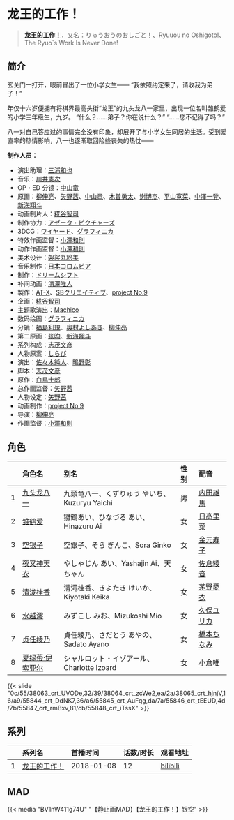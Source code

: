 # 龙王的工作！


> <u>**[龙王的工作！](https://bgm.tv/subject/219658)**</u>，又名：りゅうおうのおしごと！、Ryuuou no Oshigoto!、The Ryuo`s Work Is Never Done!

## 简介

玄关门一打开，眼前冒出了一位小学女生——
“我依照约定来了，请收我为弟子！”

年仅十六岁便拥有将棋界最高头衔“龙王”的九头龙八一家里，出现一位名叫雏鹤爱的小学三年级生，九岁。
“什么？……弟子？你在说什么？”
“……您不记得了吗？”

八一对自己答应过的事情完全没有印象，却展开了与小学女生同居的生活。受到爱直率的热情影响，八一也逐渐取回险些丧失的热忱——

**制作人员：**
- 演出助理：[三浦和也](https://bgm.tv/person/12689)
- 音乐：[川井憲次](https://bgm.tv/person/67)
- OP・ED 分镜：[中山竜](https://bgm.tv/person/12606)
- 原画：[柳伸亮](https://bgm.tv/person/12298)、[矢野茜](https://bgm.tv/person/22876)、[中山竜](https://bgm.tv/person/12606)、[木曽勇太](https://bgm.tv/person/15688)、[谢博杰](https://bgm.tv/person/37211)、[平山寛菜](https://bgm.tv/person/35699)、[中澤一登](https://bgm.tv/person/596)、[新海翔斗](https://bgm.tv/person/59538)
- 动画制片人：[糀谷智司](https://bgm.tv/person/41494)
- 制作协力：[アゼータ・ピクチャーズ](https://bgm.tv/person/34423)
- 3DCG：[ワイヤード](https://bgm.tv/person/50454)、[グラフィニカ](https://bgm.tv/person/12436)
- 特效作画监督：[小澤和則](https://bgm.tv/person/21362)
- 动作作画监督：[小澤和則](https://bgm.tv/person/21362)
- 美术设计：[袈裟丸絵美](https://bgm.tv/person/14825)
- 音乐制作：[日本コロムビア](https://bgm.tv/person/228)
- 制作：[ドリームシフト](https://bgm.tv/person/24130)
- 补间动画：[清澤唯人](https://bgm.tv/person/53035)
- 製作：[AT-X](https://bgm.tv/person/230)、[SBクリエイティブ](https://bgm.tv/person/6991)、[project No.9](https://bgm.tv/person/8088)
- 企画：[糀谷智司](https://bgm.tv/person/41494)
- 主题歌演出：[Machico](https://bgm.tv/person/15302)
- 数码绘图：[グラフィニカ](https://bgm.tv/person/12436)
- 分镜：[福島利規](https://bgm.tv/person/2512)、[奥村よしあき](https://bgm.tv/person/3058)、[柳伸亮](https://bgm.tv/person/12298)
- 第二原画：[张昀](https://bgm.tv/person/50860)、[新海翔斗](https://bgm.tv/person/59538)
- 系列构成：[志茂文彦](https://bgm.tv/person/63)
- 人物原案：[しらび](https://bgm.tv/person/11250)
- 演出：[佐々木純人](https://bgm.tv/person/16011)、[鴫野彰](https://bgm.tv/person/2624)
- 脚本：[志茂文彦](https://bgm.tv/person/63)
- 原作：[白鳥士郎](https://bgm.tv/person/8473)
- 总作画监督：[矢野茜](https://bgm.tv/person/22876)
- 人物设定：[矢野茜](https://bgm.tv/person/22876)
- 动画制作：[project No.9](https://bgm.tv/person/8088)
- 导演：[柳伸亮](https://bgm.tv/person/12298)
- 作画监督：[小澤和則](https://bgm.tv/person/21362)

## 角色

|     |   角色名   |   别名  | 性别 |  配音  |
|:--- |:------  |:----      |:---  |:--   |
| 1 | [九头龙八一](https://bgm.tv/character/38063) | 九頭竜八一、くずりゅう やいち、Kuzuryu Yaichi | 男 | [内田雄馬](https://bgm.tv/person/15390) |
| 2 | [雏鹤爱](https://bgm.tv/character/38064) | 雛鶴あい、ひなづる あい、Hinazuru Ai | 女 | [日高里菜](https://bgm.tv/person/4962) |
| 3 | [空银子](https://bgm.tv/character/38065) | 空銀子、そら ぎんこ、Sora Ginko | 女 | [金元寿子](https://bgm.tv/person/5941) |
| 4 | [夜叉神天衣](https://bgm.tv/character/55844) | やしゃじん あい、Yashajin Ai、天ちゃん | 女 | [佐倉綾音](https://bgm.tv/person/5745) |
| 5 | [清泷桂香](https://bgm.tv/character/55845) | 清滝桂香、きよたき けいか、Kiyotaki Keika | 女 | [茅野愛衣](https://bgm.tv/person/5847) |
| 6 | [水越澪](https://bgm.tv/character/55846) | みずこし みお、Mizukoshi Mio | 女 | [久保ユリカ](https://bgm.tv/person/9270) |
| 7 | [贞任绫乃](https://bgm.tv/character/55847) | 貞任綾乃、さだとう あやの、Sadato Ayano | 女 | [橋本ちなみ](https://bgm.tv/person/13472) |
| 8 | [夏绿蒂·伊索亚尔](https://bgm.tv/character/55848) | シャルロット・イゾアール、Charlotte Izoard | 女 | [小倉唯](https://bgm.tv/person/6447) |

{{< slide "0c/55/38063_crt_UVODe,32/39/38064_crt_zcWe2,ea/2a/38065_crt_hjnjV,16/a9/55844_crt_DdNK7,36/a6/55845_crt_AuFqg,da/7a/55846_crt_tEEUD,4d/7b/55847_crt_rmBxv,81/cb/55848_crt_iTssX" >}}

## 系列

|     |   系列名   |   首播时间  | 话数/时长  | 观看地址 |
|:---  |:------    |:----      |:---       |:---  |
| 1 |[龙王的工作！](https://bgm.tv/subject/219658)| 2018-01-08 | 12 | [bilibili](https://www.bilibili.com/bangumi/play/ep173181)  |


## MAD

{{< media  "BV1nW411g74U" 
"【静止画MAD】【龙王的工作！】银空" >}}
